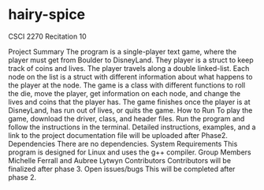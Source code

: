 # hairy-spice
CSCI 2270 Recitation 10

Project Summary
	The program is a single-player text game, where the player must get from
	Boulder to DisneyLand. They player is a struct to keep track of coins and lives. 
	The player travels along a double linked-list. Each node on the list is a struct
	with different information about what happens to the player at the node.
	The game is a class with different functions to roll the die, move the player, get
	information on each node, and change the lives and coins that the player has. The game
	finishes once the player is at DisneyLand, has run out of lives, or quits the game.
How to Run
	To play the game, download the driver, class, and header files. Run the program and
	follow the instructions in the terminal. Detailed instructions, examples, and a link
	to the project documentation file will be uploaded after Phase2. 
Dependencies
	There are no dependencies.
System Requirements
	This program is designed for Linux and uses the g++ compiler.
Group Members
	Michelle Ferrall and Aubree Lytwyn
Contributors
	Contributors will be finalized after phase 3.
Open issues/bugs
	This will be completed after phase 2. 


